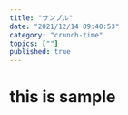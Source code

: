 ```yaml
---
title: "サンプル"
date: "2021/12/14 09:40:53"
category: "crunch-time"
topics: [""]
published: true
---
```


# this is sample